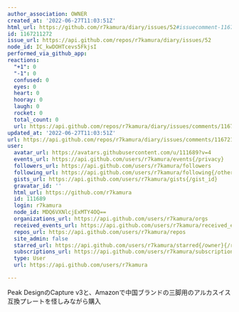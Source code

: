 ```yaml
---
author_association: OWNER
created_at: '2022-06-27T11:03:51Z'
html_url: https://github.com/r7kamura/diary/issues/52#issuecomment-1167211272
id: 1167211272
issue_url: https://api.github.com/repos/r7kamura/diary/issues/52
node_id: IC_kwDOHTcevs5FkjsI
performed_via_github_app: 
reactions:
  "+1": 0
  "-1": 0
  confused: 0
  eyes: 0
  heart: 0
  hooray: 0
  laugh: 0
  rocket: 0
  total_count: 0
  url: https://api.github.com/repos/r7kamura/diary/issues/comments/1167211272/reactions
updated_at: '2022-06-27T11:03:51Z'
url: https://api.github.com/repos/r7kamura/diary/issues/comments/1167211272
user:
  avatar_url: https://avatars.githubusercontent.com/u/111689?v=4
  events_url: https://api.github.com/users/r7kamura/events{/privacy}
  followers_url: https://api.github.com/users/r7kamura/followers
  following_url: https://api.github.com/users/r7kamura/following{/other_user}
  gists_url: https://api.github.com/users/r7kamura/gists{/gist_id}
  gravatar_id: ''
  html_url: https://github.com/r7kamura
  id: 111689
  login: r7kamura
  node_id: MDQ6VXNlcjExMTY4OQ==
  organizations_url: https://api.github.com/users/r7kamura/orgs
  received_events_url: https://api.github.com/users/r7kamura/received_events
  repos_url: https://api.github.com/users/r7kamura/repos
  site_admin: false
  starred_url: https://api.github.com/users/r7kamura/starred{/owner}{/repo}
  subscriptions_url: https://api.github.com/users/r7kamura/subscriptions
  type: User
  url: https://api.github.com/users/r7kamura

---
```

Peak DesignのCapture v3と、Amazonで中国ブランドの三脚用のアルカスイス互換プレートを怪しみながら購入
